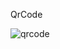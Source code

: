 QrCode


![qrcode](https://user-images.githubusercontent.com/44749612/150319574-a66e62ac-59a6-4ee4-a53e-eb78ca7b7fb9.png)
